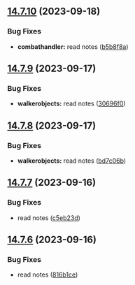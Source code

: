 ## [14.7.10](https://github.com/Torwent/WaspLib/compare/v14.7.9...v14.7.10) (2023-09-18)


### Bug Fixes

* **combathandler:** read notes ([b5b8f8a](https://github.com/Torwent/WaspLib/commit/b5b8f8ab59ff23fe2212702d887c49025ee55542))



## [14.7.9](https://github.com/Torwent/WaspLib/compare/v14.7.8...v14.7.9) (2023-09-17)


### Bug Fixes

* **walkerobjects:** read notes ([30696f0](https://github.com/Torwent/WaspLib/commit/30696f0a6e18164f0a4f083d516def7090efac89))



## [14.7.8](https://github.com/Torwent/WaspLib/compare/v14.7.7...v14.7.8) (2023-09-17)


### Bug Fixes

* **walkerobjects:** read notes ([bd7c06b](https://github.com/Torwent/WaspLib/commit/bd7c06b0b6e8a2f8220524322be3a41e3fb4c863))



## [14.7.7](https://github.com/Torwent/WaspLib/compare/v14.7.6...v14.7.7) (2023-09-16)


### Bug Fixes

* read notes ([c5eb23d](https://github.com/Torwent/WaspLib/commit/c5eb23d6a75eaa90185e66684c6c4cf69c50075a))



## [14.7.6](https://github.com/Torwent/WaspLib/compare/v14.7.5...v14.7.6) (2023-09-16)


### Bug Fixes

* read notes ([816b1ce](https://github.com/Torwent/WaspLib/commit/816b1cef48a506b4a41eed9bea2f208cef8a995d))



